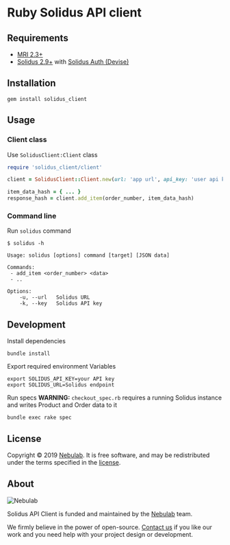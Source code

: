 # Ruby Solidus API client

## Requirements
* [MRI 2.3+](https://www.ruby-lang.org/en/downloads)
* [Solidus 2.9+](https://solidus.io) with [Solidus Auth (Devise)](https://github.com/solidusio/solidus_auth_devise)

## Installation

```
gem install solidus_client
```

## Usage

### Client class

Use `SolidusClient:Client` class
```ruby
require 'solidus_client/client'

client = SolidusClient::Client.new(url: 'app url', api_key: 'user api key')

item_data_hash = { ... }
response_hash = client.add_item(order_number, item_data_hash)
```

### Command line
Run `solidus` command

```
$ solidus -h

Usage: solidus [options] command [target] [JSON data]

Commands:
 - add_item <order_number> <data>
 - ..

Options:
    -u, --url   Solidus URL
    -k, --key   Solidus API key
```

## Development
Install dependencies
```
bundle install
```

Export required environment Variables
```
export SOLIDUS_API_KEY=your API key
export SOLIDUS_URL=Solidus endpoint
```

Run specs
**WARNING:** `checkout_spec.rb` requires a running Solidus instance and writes Product and Order data to it
```
bundle exec rake spec
```

## License

Copyright © 2019 [Nebulab](https://nebulab.it/).
It is free software, and may be redistributed under the terms specified in the [license](LICENSE.txt).

## About

![Nebulab](http://nebulab.it/assets/images/public/logo.svg)

Solidus API Client is funded and maintained by the [Nebulab](http://nebulab.it/) team.

We firmly believe in the power of open-source. [Contact us](https://nebulab.it/contact-us/) if you like our work and you need help with your project design or development.
